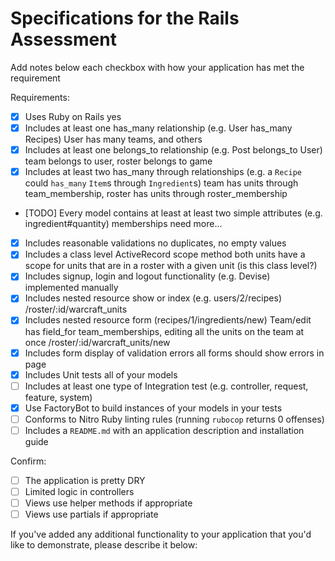 # Specifications for the Rails Assessment

Add notes below each checkbox with how your application has met the requirement

Requirements:
- [x] Uses Ruby on Rails
yes
- [x] Includes at least one has_many relationship (e.g. User has_many Recipes)
User has many teams, and others
- [x] Includes at least one belongs_to relationship (e.g. Post belongs_to User)
team belongs to user, roster belongs to game
- [x] Includes at least two has_many through relationships (e.g. a `Recipe` could `has_many` `Item`s through `Ingredient`s)
team has units through team_membership, roster has units through roster_membership
- [TODO] Every model contains at least at least two simple attributes (e.g. ingredient#quantity)
memberships need more...
- [x] Includes reasonable validations
no duplicates, no empty values
- [x] Includes a class level ActiveRecord scope method
both units have a scope for units that are in a roster with a given unit (is this class level?)
- [x] Includes signup, login and logout functionality (e.g. Devise)
implemented manually
- [x] Includes nested resource show or index (e.g. users/2/recipes)
/roster/:id/warcraft_units
- [x] Includes nested resource form (recipes/1/ingredients/new)
Team/edit has field_for team_memberships, editing all the units on the team at once
/roster/:id/warcraft_units/new
- [x] Includes form display of validation errors
all forms should show errors in page
- [x] Includes Unit tests all of your models
- [ ] Includes at least one type of Integration test (e.g. controller, request, feature, system)
- [x] Use FactoryBot to build instances of your models in your tests
- [ ] Conforms to Nitro Ruby linting rules (running `rubocop` returns 0 offenses)
- [ ] Includes a `README.md` with an application description and installation guide

Confirm:
- [ ] The application is pretty DRY
- [ ] Limited logic in controllers
- [ ] Views use helper methods if appropriate
- [ ] Views use partials if appropriate

If you've added any additional functionality to your application that you'd like to demonstrate, please describe it below: